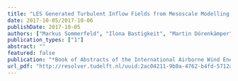 ```yaml
---
title: "LES Generated Turbulent Inflow Fields from Mesoscale Modelling Driven by LiDAR Measurements"
date: 2017-10-05/2017-10-06
publishDate: 2017-10-05
authors: ["Markus Sommerfeld", "Ilona Bastigkeit", "Martin Dörenkämper", "Gerald Steinfeld", "Curran Crawford"]
publication_types: ["1"]
abstract: ""
featured: false
publication: "*Book of Abstracts of the International Airborne Wind Energy Conference (AWEC 2017)*"
url_pdf: "http://resolver.tudelft.nl/uuid:2ac04211-9b0a-4762-b4fd-5712a2d3ff0f"
---
```


